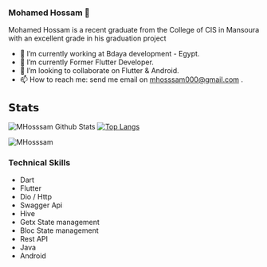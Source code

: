### Mohamed Hossam 👋

Mohamed Hossam is a recent graduate from the College of CIS in Mansoura with an excellent grade in his graduation project

- 🔭 I’m currently working at Bdaya development - Egypt.
- 🌱 I’m currently Former Flutter Developer.
- 👯 I’m looking to collaborate on Flutter & Android.
- 📫 How to reach me: send me email on mhosssam000@gmail.com .

## 𝗦𝘁𝗮𝘁𝘀

![MHosssam Github Stats](https://github-readme-stats.vercel.app/api?username=MHosssam&show_icons=true&theme=dracula)
[![Top Langs](https://github-readme-stats.vercel.app/api/top-langs/?username=MHosssam&exclude_repo=ualehosaini.github.io,free-for-dev&layout=compact&langs_count=8)](https://github.com/ualehosaini)
<p><img align="center" src="https://github-readme-streak-stats.herokuapp.com/?user=MHosssam&" alt="MHosssam" /></p> 


### Technical Skills
- Dart                                              
- Flutter  
- Dio / Http
- Swagger Api   
- Hive  
- Getx State management 
- Bloc State management 
- Rest API  
- Java
- Android   






